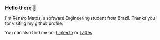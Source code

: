 ### Hello there 👋

I'm Renaro Matos, a software Engineering student from Brazil. Thanks you for visiting my github profile.

You can also find me on: [LinkedIn](https://www.linkedin.com/in/renaro-matos-004b5119b/) or [Lattes](http://lattes.cnpq.br/5359329426940508)
